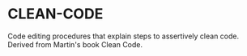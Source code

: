 # CLEAN-CODE
Code editing procedures that explain steps to assertively clean code. Derived from Martin's book Clean Code.

